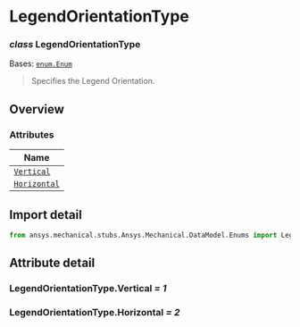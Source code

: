 # LegendOrientationType

<a id="LegendOrientationType"></a>

### *class* LegendOrientationType

Bases: [`enum.Enum`](https://docs.python.org/3/library/enum.html#enum.Enum)

> Specifies the Legend Orientation.

> <!-- !! processed by numpydoc !! -->

<a id="overview"></a>

## Overview

### Attributes

| Name |
| --------------------------------------------------- |
| [`Vertical`](#LegendOrientationType.Vertical) |
| [`Horizontal`](#LegendOrientationType.Horizontal) |

<a id="import-detail"></a>

## Import detail

```python
from ansys.mechanical.stubs.Ansys.Mechanical.DataModel.Enums import LegendOrientationType
```

<a id="attribute-detail"></a>

## Attribute detail

<a id="LegendOrientationType.Vertical"></a>

### LegendOrientationType.Vertical *= 1*

<a id="LegendOrientationType.Horizontal"></a>

### LegendOrientationType.Horizontal *= 2*
